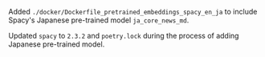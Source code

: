 Added `./docker/Dockerfile_pretrained_embeddings_spacy_en_ja` to include Spacy's Japanese pre-trained model `ja_core_news_md`.

Updated `spacy` to `2.3.2` and `poetry.lock` during the process of adding Japanese pre-trained model.